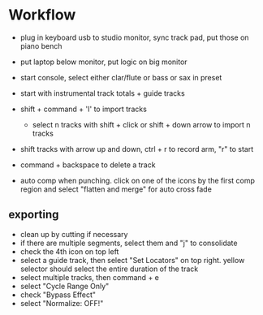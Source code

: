 # Workflow

- plug in keyboard usb to studio monitor, sync track pad, put those on piano bench
- put laptop below monitor, put logic on big monitor
- start console, select either clar/flute or bass or sax in preset
- start with instrumental track totals + guide tracks
- shift + command + 'I' to import tracks
  - select n tracks with shift + click or shift + down arrow to import
    n tracks
- shift tracks with arrow up and down, ctrl + r to record arm, "r" to start

- command + backspace to delete a track
- auto comp when punching. click on one of the icons by the first comp region
  and select "flatten and merge" for auto cross fade

## exporting

- clean up by cutting if necessary
- if there are multiple segments, select them and "j" to consolidate
- check the 4th icon on top left
- select a guide track, then select "Set Locators" on top right. yellow selector
  should select the entire duration of the track
- select multiple tracks, then command + e
- select "Cycle Range Only"
- check "Bypass Effect"
- select "Normalize: OFF!"
